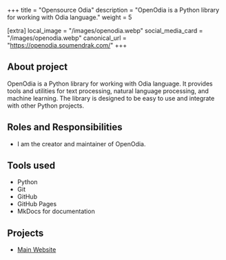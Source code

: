 +++
title = "Opensource Odia"
description = "OpenOdia is a Python library for working with Odia language."
weight = 5

[extra]
local_image = "/images/openodia.webp"
social_media_card = "/images/openodia.webp"
canonical_url = "https://openodia.soumendrak.com/"
+++

## About project

OpenOdia is a Python library for working with Odia language. It provides tools and utilities for text processing, natural language processing, and machine learning. The library is designed to be easy to use and integrate with other Python projects.

## Roles and Responsibilities

- I am the creator and maintainer of OpenOdia.

## Tools used
 - Python
 - Git
 - GitHub
 - GitHub Pages
 - MkDocs for documentation

## Projects
- [Main Website](https://www.openodia.soumendrak.com/)